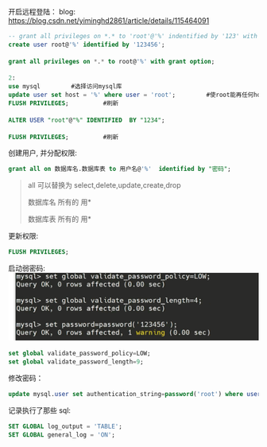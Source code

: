 开启远程登陆：
blog: https://blog.csdn.net/yiminghd2861/article/details/115464091
```sql
-- grant all privileges on *.* to 'root'@'%' indentified by '123' with grant option;
create user root@'%' identified by '123456';
 
grant all privileges on *.* to root@'%' with grant option;

2: 
use mysql 　　　　 #选择访问mysql库
update user set host = '%' where user = 'root'; 　　　　 #使root能再任何host访问
FLUSH PRIVILEGES; 　　 　　 #刷新 

ALTER USER "root"@"%" IDENTIFIED  BY "1234";

FLUSH PRIVILEGES; 　　 　　 #刷新 
```

创建用户, 并分配权限:
```sql
grant all on 数据库名.数据库表 to 用户名@'%'  identified by "密码";
```
> all 可以替换为 select,delete,update,create,drop
>
> 数据库名 所有的 用*
>
>数据库表 所有的 用*

更新权限:
```sql
FLUSH PRIVILEGES;
```

启动弱密码:
![Alt text](image-36.png)
```sql
set global validate_password_policy=LOW;
set global validate_password_length=9;
```

修改密码：
```sql
update mysql.user set authentication_string=password('root') where user = 'root';
```

记录执行了那些 sql:
```sql
SET GLOBAL log_output = 'TABLE';
SET GLOBAL general_log = 'ON';
```

